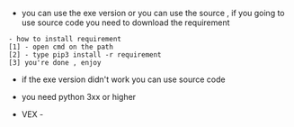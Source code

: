 - you can use the exe version or you can use the source , if you going to use source code you need to download the requirement
~~~~~~~
- how to install requirement
[1] - open cmd on the path
[2] - type pip3 install -r requirement
[3] you're done , enjoy
~~~~~~~
- if the exe version didn't work you can use source code

- you need python 3xx or higher

- VEX -
